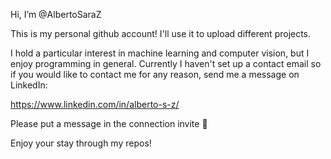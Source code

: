 Hi, I’m @AlbertoSaraZ

This is my personal github account! I'll use it to upload different projects. 

I hold a particular interest in machine learning and computer vision, but I enjoy programming in general. Currently I haven't set up a contact email so if you would like to contact me for any reason, send me a message on LinkedIn:

https://www.linkedin.com/in/alberto-s-z/

Please put a message in the connection invite 🙂

Enjoy your stay through my repos!

<!---
AlbertoSaraZ/AlbertoSaraZ is a ✨ special ✨ repository because its `README.md` (this file) appears on your GitHub profile.
You can click the Preview link to take a look at your changes.
--->
